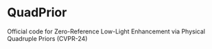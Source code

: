 # QuadPrior
Official code for Zero-Reference Low-Light Enhancement via Physical Quadruple Priors (CVPR-24)
